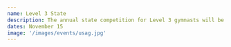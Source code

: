 ```yaml
---
name: Level 3 State
description: The annual state competition for Level 3 gymnasts will be held in Corpus Christi on Friday November 15th.
dates: November 15
image: '/images/events/usag.jpg'
---
```

